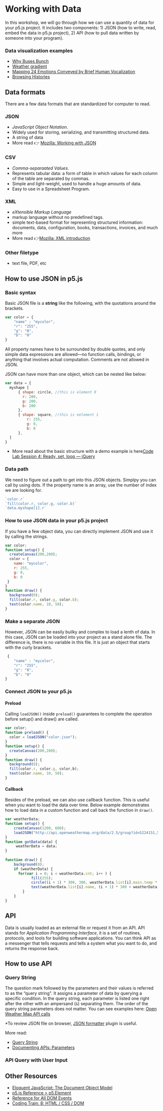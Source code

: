 # Working with Data
In this workshop, we will go through how we can use a quantity of data for your p5.js project. It includes two components: 1) JSON (how to write, read, embed the data in p5.js project), 2) API (how to pull data written by someone into your program). 

### Data visualization examples
- [Why Buses Bunch](https://setosa.io/bus/)
- [Weather gradient](http://weathergradient.com/)
- [Mapping 24 Emotions Conveyed by Brief Human Vocalization](https://s3-us-west-1.amazonaws.com/vocs/map.html)
- [Browsing Histories](https://labs.rs/en/browsing-histories/)

## Data formats
There are a few data formats that are standardized for computer to read. 

### JSON 
- *JavaScript Object Notation*.
- Widely used for storing, serializing, and transmitting structured data.
- A string of data 
- More read 👉 [Mozilla: Working with JSON](https://developer.mozilla.org/en-US/docs/Learn/JavaScript/Objects/JSON)

### CSV
- *Comma-separaated Values*. 
- Represents tabular data: a form of table in which values for each column of the table are separated by commas.
- Simple and light-weight, used to handle a huge amounts of data.
- Easy to use in a Spreadsheet Program.

### XML
- *eXtensible Markup Language*
- markup language without no predefined tags.
- simple text-based format for representing structured information: documents, data, configuration, books, transactions, invoices, and much more
- More read 👉[Mozilla: XML introduction](https://developer.mozilla.org/en-US/docs/Web/XML/XML_introduction)

### Other filetype 
- text file, PDF, etc

## How to use JSON in p5.js

### Basic syntax

Basic JSON file is a **string** like the following, with the quotations around the brackets.

```js
var color = {
    "name" : "mycolor",
    "r": "255",
    "g": "0",
    "b": "0"
}
```
All property names have to be surrounded by double quotes, and only simple data expressions are allowed—no function calls, bindings, or anything that involves actual computation. Comments are not allowed in JSON.

JSON can have more than one object, which can be nested like below:
```js
var data = {
  myshape [
      { shape: circle, //this is element 0
        r: 200,
        g: 200,
        b: 200 
      },
      { shape: square, //this is eelement 1
          r: 255,
          g: 0,
          b: 0 
      },
  ]
}
```

* More read about the basic structure with a demo example is here[Code Lab Session 4: Ready, set, loop — jQuery](https://github.com/RISD-Code-Lab/cl-spring2020/tree/master/session-04)

### Data path
We need to figure out a path to get into this JSON objects. Simplpy you can call by using dots. If the property name is an array, use the number of index we are looking for. 
```js
`color.r`
`fill(color.r, color.g, color.b)`
`data.myshape[1].r`
```

### How to use JSON data in your p5.js project
If you have a few object data, you can directly implement JSON and use it by calling the strings.

```js
var color;
function setup() {
  createCanvas(200,200);
  color = {
    name: "mycolor",
    r: 255,
    g: 0,
    b: 0
 }
}
function draw() {
  background(0);
  fill(color.r, color.g, color.b);
  text(color.name, 10, 50);
}
```


### Make a separate JSON
However, JSON can be easily builky and complex to load a lenth of data. In this case, JSON can be loaded into your project as a stand alone file. The difference is, there is no variable in this file. It is just an object that starts with the curly brackets.  

```js
 {
    "name" : "mycolor",
    "r": "255",
    "g": "0",
    "b": "0"
}
```

### Connect JSON to your p5.js

#### Preload
Calling `loadJSON()` inside `preload()` guarantees to complete the operation before setup() and draw() are called.

```js
var color;
function preload() {
  color = loadJSON("color.json");
}
function setup() {
  createCanvas(200,200);
}
function draw() {
  background(0);
  fill(color.r, color.g, color,b);
  text(color.name, 10, 50);
}
```

#### Callback
Besides of the preload, we can also use callback function. This is useful when you want to load the data over time. Below example demonstrates how to load data in a custom function and call back the function in `draw()`.

```js
var weatherData;
function setup() {
    createCanvas(1200, 600);
    loadJSON("http://api.openweathermap.org/data/2.5/group?id=5224151,5128581,1723862&units=metric&appid=da41b776483f6b58fc0dc17d649e9ab1", gotData, 'jsonp');
}
function gotData(data) {  
     weatherData = data;
} 
  
function draw() {
    background(0);
    if (weatherData) {
      for(var i = 0; i < weatherData.cnt; i++ ) {
            fill(255);
            circle((i + 1) * 300, 300, weatherData.list[i].main.temp * 10);
            text(weatherData.list[i].name, (i + 1) * 300 + weatherData.list[i].main.temp * 6, 300);
        }
    }
}
```

## API
Data is usually loaded as an external file or request it from an API. API stands for *Application Programming Interface*, it is a set of routines, protocols, and tools for building software applications. You can think API as a messenger that tells requests and tells a system what you want to do, and returns the response back.

## How to use API

### Query String
The question mark followed by the parameters and their values is referred to as the “query string". It assigns a parameter of data by querying a specific condition. In the query string, each parameter is listed one right after the other with an ampersand (`&`) separating them. The order of the query string parameters does not matter. You can see examples here: [Open Weather Map API calls](https://openweathermap.org/current)

*To review JSON file on browser, [JSON formatter](https://chrome.google.com/webstore/detail/json-formatter/bcjindcccaagfpapjjmafapmmgkkhgoa?hl=en) plugin is useful.

More read:
- [Query String](https://en.wikipedia.org/wiki/Query_string)
- [Documenting APIs: Parameters](https://idratherbewriting.com/learnapidoc/docapis_doc_parameters.html#query_string_parameters)


### API Query with User Input




## Other Resources
- [Eloquent JavaScript: The Document Object Model](https://eloquentjavascript.net/14_dom.html)
- [p5.js Reference > p5.Element](https://p5js.org/reference/#/p5.Element)
- [Reference for All DOM Events](https://developer.mozilla.org/en-US/docs/Web/Events)
- [Coding Train: 8: HTML / CSS / DOM](https://www.youtube.com/playlist?list=PLRqwX-V7Uu6bI1SlcCRfLH79HZrFAtBvX)



